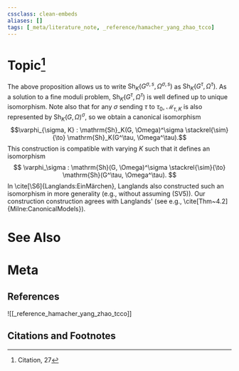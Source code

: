 ```yaml
---
cssclass: clean-embeds
aliases: []
tags: [_meta/literature_note, _reference/hamacher_yang_zhao_tcco]
---
```

# Topic[^1]
 
 
 
 The above proposition allows us to write $\mathrm{Sh}_K(G^{\sigma, s}, \Omega^{\sigma, s})$ as $\mathrm{Sh}_K(G^\tau, \Omega^\tau)$. As a solution to a fine moduli problem, $\mathrm{Sh}_K(G^\tau, \Omega^\tau)$ is well defined up to unique isomorphism. Note also that for any $\sigma$ sending $\tau$ to $\tau_0$, $\mathcal{M}_{\tau, K}$ is also represented by $\mathrm{Sh}_K(G, \Omega)^\sigma$, so we obtain a canonical isomorphism $$\varphi_{\sigma, K} : \mathrm{Sh}_K(G, \Omega)^\sigma \stackrel{\sim}{\to} \mathrm{Sh}_K(G^\tau, \Omega^\tau).$$ This construction is compatible with varying $K$ such that it defines an isomorphism 
 $$ \varphi_\sigma : \mathrm{Sh}(G, \Omega)^\sigma \stackrel{\sim}{\to} \mathrm{Sh}(G^\tau, \Omega^\tau). $$
 In \cite[\S6]{Langlands:EinMärchen}, Langlands also constructed such an isomorphism in more generality (e.g., without assuming (SV5)). Our construction construction agrees with Langlands' (see e.g., \cite[Thm~4.2]{Milne:CanonicalModels}).
 
 

# See Also

# Meta
## References
![[_reference_hamacher_yang_zhao_tcco]]


## Citations and Footnotes
[^1]: Citation, 27